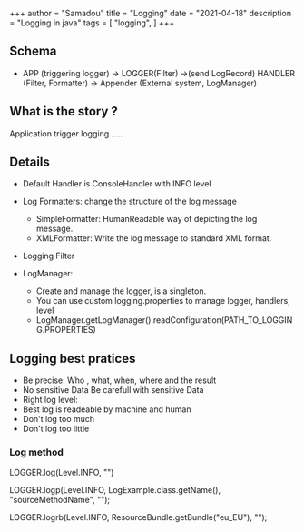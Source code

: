 +++
author = "Samadou"
title = "Logging"
date = "2021-04-18"
description = "Logging in java"
tags = [
    "logging",
]
+++

## Schema

- APP (triggering logger) -> LOGGER(Filter) ->(send LogRecord) HANDLER (Filter, Formatter) -> Appender (External system, LogManager)


## What is the story ?
Application trigger logging .....


## Details

- Default Handler is ConsoleHandler with INFO level
- Log Formatters: change the structure of the log message
    - SimpleFormatter: HumanReadable way of depicting the log message.
    - XMLFormatter: Write the log message to standard XML format.

- Logging Filter
- LogManager:
    - Create and manage the logger, is a singleton.
    - You can use custom logging.properties to manage logger, handlers, level
    - LogManager.getLogManager().readConfiguration(PATH_TO_LOGGING.PROPERTIES)


## Logging best pratices

- Be precise: Who , what, when, where and the result
- No sensitive Data Be carefull with sensitive Data
- Right log level:
- Best log is readeable by machine and human
- Don't log too much
- Don't log too little

### Log method
LOGGER.log(Level.INFO, "")

LOGGER.logp(Level.INFO, LogExample.class.getName(), "sourceMethodName", "");

LOGGER.logrb(Level.INFO, ResourceBundle.getBundle("eu_EU"), "");
